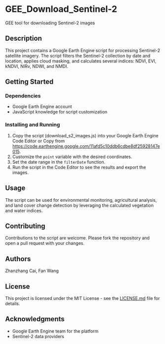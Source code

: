 # GEE_Download_Sentinel-2
GEE tool for downloading Sentinel-2 images

## Description
This project contains a Google Earth Engine script for processing Sentinel-2 satellite imagery. The script filters the Sentinel-2 collection by date and location, applies cloud masking, and calculates several indices: NDVI, EVI, kNDVI, NIRv, NDWI, and NMDI.

## Getting Started

### Dependencies
- Google Earth Engine account
- JavaScript knowledge for script customization

### Installing and Running
1. Copy the script (download_s2_images.js) into your Google Earth Engine Code Editor
   or 
   Copy from https://code.earthengine.google.com/11afd5c10ddb6cdbe8df25928147e015.
2. Customize the `point` variable with the desired coordinates.
3. Set the date range in the `filterDate` function.
4. Run the script in the Code Editor to see the results and export the images.

## Usage
The script can be used for environmental monitoring, agricultural analysis, and land cover change detection by leveraging the calculated vegetation and water indices.

## Contributing
Contributions to the script are welcome. Please fork the repository and open a pull request with your changes.

## Authors
Zhanzhang Cai, Fan Wang

## License
This project is licensed under the MIT License - see the [LICENSE.md](LICENSE.md) file for details.

## Acknowledgments
- Google Earth Engine team for the platform
- Sentinel-2 data providers
